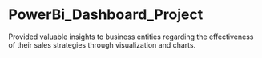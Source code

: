 # PowerBi_Dashboard_Project
Provided valuable insights to business entities regarding the effectiveness of their sales strategies through visualization
and charts.


